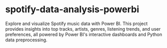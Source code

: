 # spotify-data-analysis-powerbi
Explore and visualize Spotify music data with Power BI. This project provides insights into top tracks, artists, genres, listening trends, and user preferences, all powered by Power BI's interactive dashboards and Python data preprocessing.
